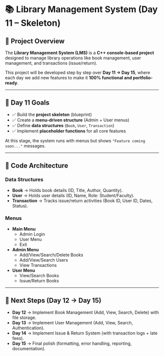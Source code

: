 # 📚 Library Management System (Day 11 – Skeleton)

## 🔹 Project Overview
The **Library Management System (LMS)** is a **C++ console-based project** designed to manage library operations like book management, user management, and transactions (issue/return).

This project will be developed step by step over **Day 11 → Day 15**, where each day we add new features to make it **100% functional and portfolio-ready**.

---

## 🔹 Day 11 Goals
- ✅ Build the **project skeleton** (blueprint)  
- ✅ Create a **menu-driven structure** (Admin + User menus)  
- ✅ Define **data structures** (`Book`, `User`, `Transaction`)  
- ✅ Implement **placeholder functions** for all core features  

At this stage, the system runs with menus but shows `"Feature coming soon..."` messages.

---

## 🔹 Code Architecture
### **Data Structures**
- **Book** → Holds book details (ID, Title, Author, Quantity).  
- **User** → Holds user details (ID, Name, Role: Student/Faculty).  
- **Transaction** → Tracks issue/return activities (Book ID, User ID, Dates, Status).  

### **Menus**
- **Main Menu**
  - Admin Login
  - User Menu
  - Exit
- **Admin Menu**
  - Add/View/Search/Delete Books
  - Add/View/Search Users
  - View Transactions
- **User Menu**
  - View/Search Books
  - Issue/Return Books

---

## 🔹 Next Steps (Day 12 → Day 15)
- **Day 12** → Implement Book Management (Add, View, Search, Delete) with file storage.  
- **Day 13** → Implement User Management (Add, View, Search, Authentication).  
- **Day 14** → Implement Issue & Return System (with transaction logs + late fees).  
- **Day 15** → Final polish (formatting, error handling, reporting, documentation).  
